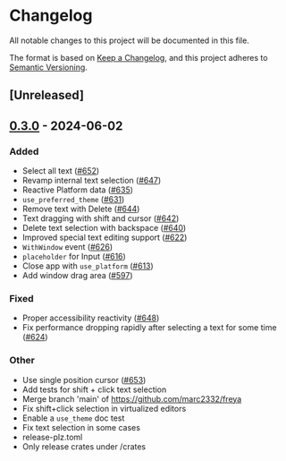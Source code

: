 # Changelog
All notable changes to this project will be documented in this file.

The format is based on [Keep a Changelog](https://keepachangelog.com/en/1.0.0/),
and this project adheres to [Semantic Versioning](https://semver.org/spec/v2.0.0.html).

## [Unreleased]

## [0.3.0](https://github.com/marc2332/freya/compare/freya-hooks-v0.2.1...freya-hooks-v0.3.0) - 2024-06-02

### Added
- Select all text ([#652](https://github.com/marc2332/freya/pull/652))
- Revamp internal text selection ([#647](https://github.com/marc2332/freya/pull/647))
- Reactive Platform data ([#635](https://github.com/marc2332/freya/pull/635))
- `use_preferred_theme` ([#631](https://github.com/marc2332/freya/pull/631))
- Remove text with Delete ([#644](https://github.com/marc2332/freya/pull/644))
- Text dragging with shift and cursor ([#642](https://github.com/marc2332/freya/pull/642))
- Delete text selection with backspace ([#640](https://github.com/marc2332/freya/pull/640))
- Improved special text editing support ([#622](https://github.com/marc2332/freya/pull/622))
- `WithWindow` event ([#626](https://github.com/marc2332/freya/pull/626))
- `placeholder` for Input ([#616](https://github.com/marc2332/freya/pull/616))
- Close app with `use_platform` ([#613](https://github.com/marc2332/freya/pull/613))
- Add window drag area ([#597](https://github.com/marc2332/freya/pull/597))

### Fixed
- Proper accessibility reactivity ([#648](https://github.com/marc2332/freya/pull/648))
- Fix performance dropping rapidly after selecting a text for some time ([#624](https://github.com/marc2332/freya/pull/624))

### Other
- Use single position cursor ([#653](https://github.com/marc2332/freya/pull/653))
- Add tests for shift + click text selection
- Merge branch 'main' of https://github.com/marc2332/freya
- Fix shift+click selection in virtualized editors
- Enable a `use_theme` doc test
- Fix text selection in some cases
- release-plz.toml
- Only release crates under /crates
